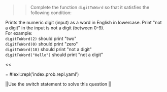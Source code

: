 >>Complete the function <code>digitToWord</code> so that it satisfies the following condition:
<p>Prints the numeric digit (input) as a word in English in lowercase. Print "not a digit" in the input is not a digit (between 0-9).<br/>
For example:<br/>
<code>digitToWord(2)</code> should print "two"<br/>
<code>digitToWord(0)</code> should print "zero"<br/>
<code>digitToWord(10)</code> should print "not a digit"<br/>
<code>digitToWord("Hello")</code> should print "not a digit"</p><<

= #!exl::repl('index.prob.repl.yaml')

||Use the switch statement to solve this question ||
